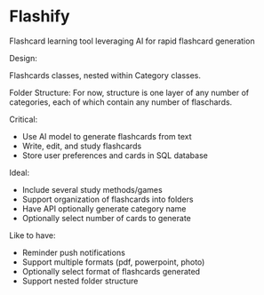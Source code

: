 # Flashify
Flashcard learning tool leveraging AI for rapid flashcard generation


Design:

Flashcards classes, nested within Category classes. 



Folder Structure:
For now, structure is one layer of any number of categories, each of which contain any number of flaschards. 


Critical: 

* Use AI model to generate flashcards from text
* Write, edit, and study flashcards 
* Store user preferences and cards in SQL database


Ideal:
* Include several study methods/games
* Support organization of flashcards into folders
* Have API optionally generate category name
* Optionally select number of cards to generate

Like to have:
* Reminder push notifications
* Support multiple formats (pdf, powerpoint, photo)
* Optionally select format of flashcards generated
* Support nested folder structure
